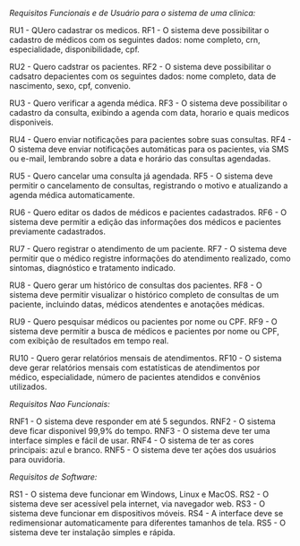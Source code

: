 *Requisitos Funcionais e de Usuário para o sistema de uma clinica:*

RU1 - QUero cadastrar os medicos.
RF1 - O sistema deve possibilitar o cadastro de médicos com os seguintes dados: nome completo, crn, especialidade, disponibilidade, cpf.

RU2 - Quero cadstrar os pacientes.
RF2 - O sistema deve possibilitar o cadsatro depacientes com os seguintes dados: nome completo, data de nascimento, sexo, cpf, convenio.

RU3 - Quero verificar a agenda médica.
RF3 - O sistema deve possibilitar o cadastro da consulta, exibindo a agenda com data, horario e quais medicos disponiveis. 

RU4 - Quero enviar notificações para pacientes sobre suas consultas.
RF4 - O sistema deve enviar notificações automáticas para os pacientes, via SMS ou e-mail, lembrando sobre a data e horário das consultas agendadas.

RU5 - Quero cancelar uma consulta já agendada.
RF5 - O sistema deve permitir o cancelamento de consultas, registrando o motivo e atualizando a agenda médica automaticamente.

RU6 - Quero editar os dados de médicos e pacientes cadastrados.
RF6 - O sistema deve permitir a edição das informações dos médicos e pacientes previamente cadastrados. 

RU7 - Quero registrar o atendimento de um paciente.
RF7 - O sistema deve permitir que o médico registre informações do atendimento realizado, como sintomas, diagnóstico e tratamento indicado.

RU8 - Quero gerar um histórico de consultas dos pacientes.
RF8 - O sistema deve permitir visualizar o histórico completo de consultas de um paciente, incluindo datas, médicos atendentes e anotações médicas.

RU9 - Quero pesquisar médicos ou pacientes por nome ou CPF.
RF9 - O sistema deve permitir a busca de médicos e pacientes por nome ou CPF, com exibição de resultados em tempo real.

RU10 - Quero gerar relatórios mensais de atendimentos.
RF10 - O sistema deve gerar relatórios mensais com estatísticas de atendimentos por médico, especialidade, número de pacientes atendidos e convênios utilizados.

*Requisitos Nao Funcionais:*

RNF1 - O sistema deve responder em até 5 segundos.
RNF2 - O sistema deve ficar disponivel 99,9% do tempo. 
RNF3 - O sistema deve ter uma interface simples e fácil de usar.
RNF4 - O sistema de ter as cores principais: azul e branco.
RNF5 - O sistema deve ter ações dos usuários para ouvidoria.

*Requisitos de Software:*

RS1 - O sistema deve funcionar em Windows, Linux e MacOS.
RS2 - O sistema deve ser acessível pela internet, via navegador web.
RS3 - O sistema deve funcionar em dispositivos móveis.
RS4 - A interface deve se redimensionar automaticamente para diferentes tamanhos de tela.
RS5 - O sistema deve ter instalação simples e rápida.
